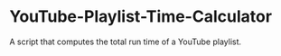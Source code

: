 # YouTube-Playlist-Time-Calculator
A script that computes the total run time of a YouTube playlist.
